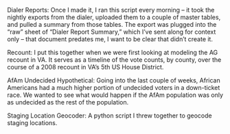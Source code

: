 Dialer Reports:
Once I made it, I ran this script every morning – it took the nightly exports from the dialer, uploaded them to a couple of master tables, and pulled a summary from those tables. The export was plugged into the “raw” sheet of “Dialer Report Summary,” which I’ve sent along for context only – that document predates me, I want to be clear that didn’t create it.

Recount:
I put this together when we were first looking at modeling the AG recount in VA. It serves as a timeline of the vote counts, by county, over the course of a 2008 recount in VA’s 5th US House District.

AfAm Undecided Hypothetical:
Going into the last couple of weeks, African Americans had a much higher portion of undecided voters in a down-ticket race. We wanted to see what would happen if the AfAm population was only as undecided as the rest of the population.

Staging Location Geocoder:
A python script I threw together to geocode staging locations.
